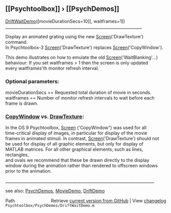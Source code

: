 ## [[Psychtoolbox]] &#8250; [[PsychDemos]]

[DriftWaitDemo](DriftWaitDemo)([movieDurationSecs=10][, waitframes=1])  
\_\_\_\_\_\_\_\_\_\_\_\_\_\_\_\_\_\_\_\_\_\_\_\_\_\_\_\_\_\_\_\_\_\_\_\_\_\_\_\_\_\_\_\_\_\_\_\_\_\_\_\_\_\_\_\_\_\_\_\_\_\_\_\_\_\_\_  
  
Display an animated grating using the new [Screen](Screen)('DrawTexture') command.  
In Psychtoolbox-3 [Screen](Screen)('DrawTexture') replaces [Screen](Screen)('CopyWindow').  
  
This demo illustrates on how to emulate the old [Screen](Screen)('WaitBlanking'...)  
behaviour: If you set waitframes \> 1 then the screen is only updated  
every waitframes'th monitor refresh interval.  
  
### Optional parameters:  
  
movieDurationSecs == Requested total duration of movie in seconds.  
waitframes == Number of monitor refresh intervals to wait before each  
frame is drawn.  
  
### [CopyWindow](CopyWindow) vs. [DrawTexture](DrawTexture):  
  
In the OS 9 Psychtoolbox, [Screen](Screen) ('CopyWindow") was used for all  
time-critical display of images, in particular for display of the movie  
frames in animated stimuli. In contrast, [Screen](Screen)('DrawTexture') should not  
be used for display of all graphic elements,  but only for  display of  
MATLAB matrices.  For all other graphical elements, such as lines,  rectangles,  
and ovals we recommend that these be drawn directly to the  display  
window during the animation rather than rendered to offscreen  windows  
prior to the animation.  
  
\_\_\_\_\_\_\_\_\_\_\_\_\_\_\_\_\_\_\_\_\_\_\_\_\_\_\_\_\_\_\_\_\_\_\_\_\_\_\_\_\_\_\_\_\_\_\_\_\_\_\_\_\_\_\_\_\_\_\_\_\_\_\_\_\_\_\_\_\_\_\_\_\_  
  
see also: [PsychDemos](PsychDemos), [MovieDemo](MovieDemo), [DriftDemo](DriftDemo)  




<div class="code_header" style="text-align:right;">
  <span style="float:left;">Path&nbsp;&nbsp;</span> <span class="counter">Retrieve <a href=
  "https://raw.github.com/Psychtoolbox-3/Psychtoolbox-3/beta/Psychtoolbox/PsychDemos/DriftWaitDemo.m">current version from GitHub</a> | View <a href=
  "https://github.com/Psychtoolbox-3/Psychtoolbox-3/commits/beta/Psychtoolbox/PsychDemos/DriftWaitDemo.m">changelog</a></span>
</div>
<div class="code">
  <code>Psychtoolbox/PsychDemos/DriftWaitDemo.m</code>
</div>

